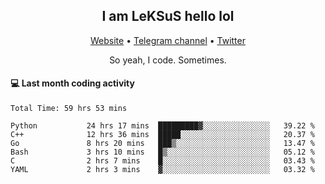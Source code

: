 <h2 align="center">I am LeKSuS hello lol</h2>
<div align="center">
  <a href="https://leksus.net">Website</a> •
  <a href="https://t.me/leksus_was_here">Telegram channel</a> •
  <a href="https://twitter.com/___LeKSuS___">Twitter</a>
</div>
<p align="center">So yeah, I code. Sometimes.</p>

#### :computer: Last month coding activity
<!--START_SECTION:waka-->

```text
Total Time: 59 hrs 53 mins

Python           24 hrs 17 mins  █████████▓░░░░░░░░░░░░░░░   39.22 %
C++              12 hrs 36 mins  █████░░░░░░░░░░░░░░░░░░░░   20.37 %
Go               8 hrs 20 mins   ███▒░░░░░░░░░░░░░░░░░░░░░   13.47 %
Bash             3 hrs 10 mins   █▒░░░░░░░░░░░░░░░░░░░░░░░   05.12 %
C                2 hrs 7 mins    █░░░░░░░░░░░░░░░░░░░░░░░░   03.43 %
YAML             2 hrs 3 mins    ▓░░░░░░░░░░░░░░░░░░░░░░░░   03.32 %
```

<!--END_SECTION:waka-->

<!-- flag{4_l0t_0f_1nter35t1ng_th1ng5_4r3_1n_publ1c_d0m41n} -->
